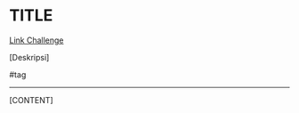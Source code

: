 # TITLE
[Link Challenge](https://play.picoctf.org/practice/challenge/)

[Deskripsi]

#tag
___

[CONTENT]
